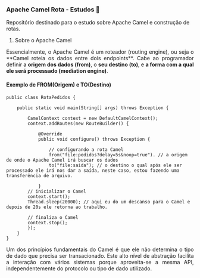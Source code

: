 ### Apache Camel Rota - Estudos 🐪

Repositório destinado para o estudo sobre Apache Camel e construção de rotas.
</br>

1. Sobre o Apache Camel
<p align="justify">Essencialmente, o Apache Camel é um roteador (routing engine), ou seja o **Camel roteia os dados entre dois endpoints**. Cabe ao programador definir a <b>origem dos dados (from)</b>, o <b>seu destino (to)</b>, e <b>a forma com a qual ele será processado (mediation engine)</b>.</p>

#### Exemplo de FROM(Origem) e TO(Destino)


    public class RotaPedidos {
    
    	public static void main(String[] args) throws Exception {
    
    		CamelContext context = new DefaultCamelContext();
    		context.addRoutes(new RouteBuilder() {
    
    			@Override
    			public void configure() throws Exception {
    				
    				// configurando a rota Camel
    				from("file:pedidos?delay=5s&noop=true"). // a origem de onde o Apache Camel irá buscar os dados
    				to("file:saida"); // o destino o qual após ele ser processado ele irá nos dar a saída, neste caso, estou fazendo uma 									transferência de arquivo.
    				
    			}
    		// inicializar o Camel
    		context.start();
    		Thread.sleep(20000); // aqui eu do um descanso para o Camel e depois de 20s ele retorna ao trabalho.
    		
    		// finaliza o Camel
    		context.stop();
    		});
    	}	
    }

<p align="justify">Um dos princípios fundamentais do Camel é que ele não determina o tipo de dado que precisa ser transacionado. Este alto nível de abstração facilita a interação com vários sistemas porque aproveita-se a mesma API, independentemente do protocolo ou tipo de dado utilizado.</p>

